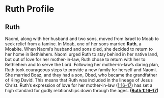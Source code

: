 # Ruth Profile

## Ruth

Naomi, along with her husband and two sons, moved from Israel to Moab to seek relief from a famine. In Moab, one of her sons married **Ruth**, a Moabite. When Naomi’s husband and sons died, she decided to return to her home in Bethlehem. Naomi urged Ruth to stay behind in her native land, but out of love for her mother-in-law, Ruth chose to return with her to Bethlehem and to serve the Lord. Following her mother-in-law’s daring plan, Ruth took courageous steps to provide a new family for herself and Naomi. She married Boaz, and they had a son, Obed, who became the grandfather of King David. This means that Ruth was included in the lineage of Jesus Christ. Ruth’s expression of love for her mother-in-law ([1:16–17](https://www.esv.org/Ruth+1%3A16%E2%80%9317/)) has set a high standard for godly relationships down through the ages. **([Ruth 1:16–17](https://www.esv.org/Ruth+1%3A16%E2%80%9317/))**

